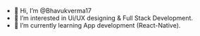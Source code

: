 - 👋 Hi, I’m @Bhavukverma17
- 👀 I’m interested in Ui/UX designing & Full Stack Development.
- 🌱 I’m currently learning App development (React-Native).


<!---
Bhavukverma17/Bhavukverma17 is a ✨ special ✨ repository because its `README.md` (this file) appears on your GitHub profile.
You can click the Preview link to take a look at your changes.
--->
